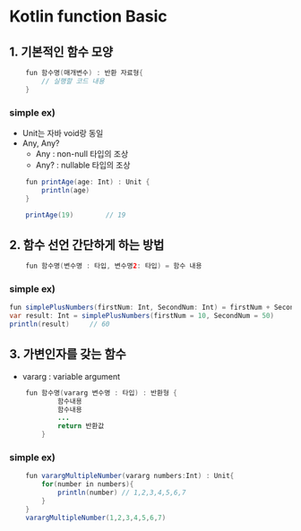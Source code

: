 # Kotlin function Basic

## 1. 기본적인 함수 모양

```java
    fun 함수명(매개변수) : 반환 자료형{
        // 실행할 코드 내용
    }
```

### simple ex)

- Unit는 자바 void랑 동일
- Any, Any?
  - Any : non-null 타입의 조상
  - Any? : nullable 타입의 조상

```java
    fun printAge(age: Int) : Unit {
        println(age)
    }

    printAge(19)        // 19
```

## 2. 함수 선언 간단하게 하는 방법

```java
    fun 함수명(변수명 : 타입, 변수명2: 타입) = 함수 내용
```

### simple ex)

```java
fun simplePlusNumbers(firstNum: Int, SecondNum: Int) = firstNum + SecondNum
var result: Int = simplePlusNumbers(firstNum = 10, SecondNum = 50)
println(result)     // 60
```

## 3. 가변인자를 갖는 함수

- vararg : variable argument

```java
    fun 함수명(vararg 변수명 : 타입) : 반환형 {
            함수내용
            함수내용
            ...
            return 반환값
        }
```

### simple ex)

```java
    fun varargMultipleNumber(vararg numbers:Int) : Unit{
        for(number in numbers){
            println(number) // 1,2,3,4,5,6,7
        }
    }
    varargMultipleNumber(1,2,3,4,5,6,7)
```
